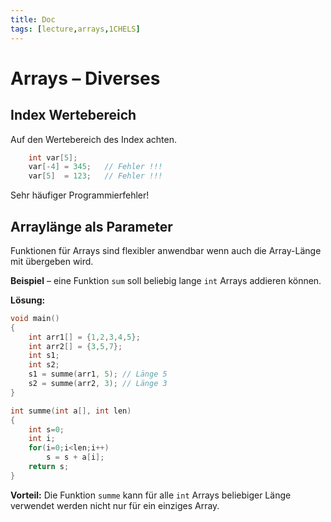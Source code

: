 ```yaml
---
title: Doc
tags: [lecture,arrays,1CHELS]
---
```


# Arrays – Diverses

## Index Wertebereich

Auf den Wertebereich des Index achten.

```c
	int var[5];
	var[-4] = 345;   // Fehler !!!
	var[5]  = 123;   // Fehler !!!
```
Sehr häufiger Programmierfehler!



## Arraylänge als Parameter


Funktionen für Arrays sind flexibler anwendbar wenn auch die Array-Länge mit übergeben wird.

**Beispiel** – eine Funktion `sum` soll beliebig lange `int` Arrays addieren können.

**Lösung:**

```c
void main()
{
	int arr1[] = {1,2,3,4,5};
	int arr2[] = {3,5,7};
	int s1;
	int s2;
	s1 = summe(arr1, 5); // Länge 5
	s2 = summe(arr2, 3); // Länge 3
}

int summe(int a[], int len)
{
	int s=0;
	int i;
	for(i=0;i<len;i++)
		s = s + a[i];
	return s;
}
```
**Vorteil:** Die Funktion `summe` kann für alle `int` Arrays beliebiger Länge verwendet werden nicht nur für ein einziges Array.

